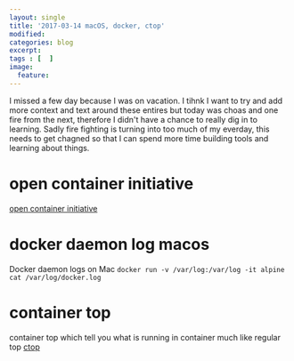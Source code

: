 ```yaml
---
layout: single
title: '2017-03-14 macOS, docker, ctop'
modified:
categories: blog
excerpt:
tags : [  ]
image:
  feature:
---
```

I missed a few day because I was on vacation.  I tihnk I want to try and add more context and text around these entires but today was choas and one fire from the next, therefore I didn't have a chance to really dig in to learning. Sadly fire fighting is turning into too much of my everday,  this needs to get chagned so that I can spend more time building tools and learning about things. 

# open container initiative
[open container initiative](https://github.com/01org/cc-oci-runtime "open container initiative")



# docker daemon log macos
Docker daemon logs on Mac ```docker run -v /var/log:/var/log -it alpine cat /var/log/docker.log```


# container top 
container top which tell you what is running in container  much like regular top
[ctop](https://github.com/bcicen/ctop "ctop")

